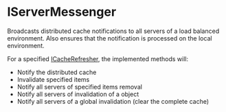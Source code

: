 # IServerMessenger

Broadcasts distributed cache notifications to all servers of a load balanced environment.
Also ensures that the notification is processed on the local environment.

For a specified [ICacheRefresher](icacherefresher.md), the implemented methods will:

* Notify the distributed cache
* Invalidate specified items
* Notify all servers of specified items removal
* Notify all servers of invalidation of a object
* Notify all servers of a global invalidation (clear the complete cache)
